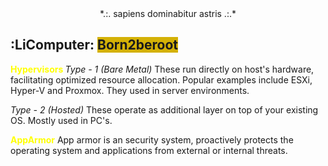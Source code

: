 <center>*.:. sapiens dominabitur astris .:.* </center>



## :LiComputer: <span style="background:#d4b106">Born2beroot</span>

<font color="#ffff00"><b>Hypervisors </b></font>
*Type - 1 (Bare Metal)*
These run directly on host's hardware, facilitating optimized resource allocation. Popular examples include ESXi, Hyper-V and Proxmox. They used in server environments. 

*Type - 2 (Hosted)*
These operate as additional layer on top of your existing OS. Mostly used in PC's. 

<font color="#ffff00"><b>AppArmor</b></font>
App armor is an security system, proactively protects the operating system and applications from external or internal threats. 
 